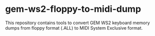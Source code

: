 # gem-ws2-floppy-to-midi-dump
This repository contains tools to convert GEM WS2 keyboard memory dumps from floppy format (.ALL) to MIDI System Exclusive format.
